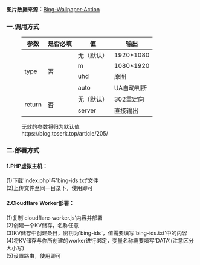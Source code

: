 <strong>图片数据来源：</strong>[Bing-Wallpaper-Action](https://github.com/zkeq/Bing-Wallpaper-Action)
### 一.调用方式
 <figure><table><thead><tr><th>参数</th><th>是否必填</th><th>值</th><th>输出</th></tr></thead><tbody><tr><td rowspan="4">type</td><td rowspan="4">否</td><td>无（默认）</td><td>1920*1080</td></tr><tr><td>m</td><td>1080*1920</td></tr><tr><td>uhd</td><td>原图</td></tr><tr><td>auto</td><td>UA自动判断</td></tr><tr><td rowspan="2">return</td><td rowspan="2">否</td><td>无（默认）</td><td>302重定向</td></tr><tr><td>server</td><td>直接输出</td></tr></tbody></table><figcaption>无效的参数将归为默认值<br>https://blog.toserk.top/article/205/</figcaption></figure>
 
### 二.部署方式
 #### 1.PHP虚拟主机：
 (1)下载'index.php'与'bing-ids.txt'文件<br>
 (2)上传文件至同一目录下，使用即可
 
 #### 2.Cloudflare Worker部署：
 (1)复制'cloudflare-worker.js'内容并部署<br>
 (2)创建一个KV储存，名称任意<br>
 (3)KV储存中创建条目，密钥为'bing-ids'，值需要填写'bing-ids.txt'中的内容<br>
 (4)将KV储存与你所创建的worker进行绑定，变量名称需要填写'DATA'(注意区分大小写)<br>
 (5)设置路由，使用即可
